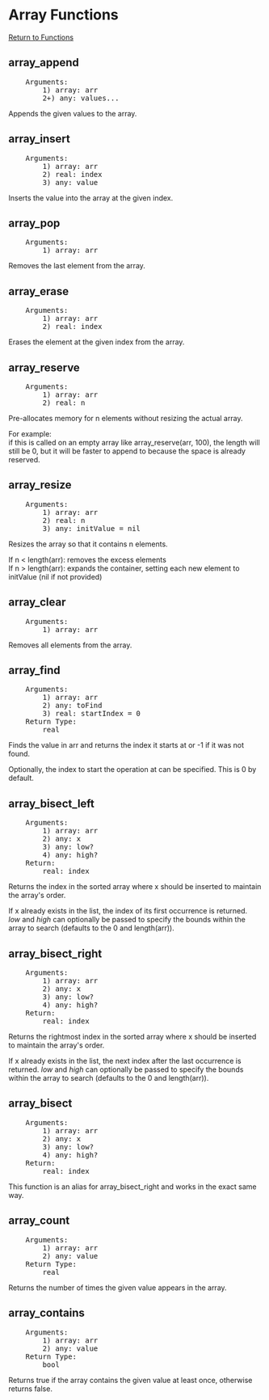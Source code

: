 ﻿# Array Functions

[Return to Functions](../functions.html)

## array_append
<pre>
    Arguments:
        1) array: arr
        2+) any: values...
</pre>
Appends the given values to the array.

## array_insert
<pre>
    Arguments:
        1) array: arr
        2) real: index
        3) any: value
</pre>
Inserts the value into the array at the given index.

## array_pop
<pre>
    Arguments:
        1) array: arr
</pre>
Removes the last element from the array.

## array_erase
<pre>
    Arguments:
        1) array: arr
        2) real: index
</pre>
Erases the element at the given index from the array.

## array_reserve
<pre>
    Arguments:
        1) array: arr
        2) real: n
</pre>
Pre-allocates memory for n elements without resizing the actual array.

For example:\
if this is called on an empty array like array_reserve(arr, 100), the length will still be 0, but it will be faster to append to because the space is already reserved.

## array_resize
<pre>
    Arguments:
        1) array: arr
        2) real: n
        3) any: initValue = nil
</pre>
Resizes the array so that it contains n elements.

If n < length(arr): removes the excess elements\
If n > length(arr): expands the container, setting each new element to initValue (nil if not provided)

## array_clear
<pre>
    Arguments:
        1) array: arr
</pre>
Removes all elements from the array.

## array_find
<pre>
    Arguments:
        1) array: arr
        2) any: toFind
        3) real: startIndex = 0
    Return Type:
        real
</pre>
Finds the value in arr and returns the index it starts at or -1 if it was not found.

Optionally, the index to start the operation at can be specified. This is 0 by default.

## array_bisect_left
<pre>
    Arguments:
        1) array: arr
        2) any: x
        3) any: low?
        4) any: high?
    Return:
        real: index
</pre>
Returns the index in the sorted array where x should be inserted to maintain the array's order.

If x already exists in the list, the index of its first occurrence is returned.\
_low_ and _high_ can optionally be passed to specify the bounds within the array to search (defaults to the 0 and length(arr)).

## array_bisect_right
<pre>
    Arguments:
        1) array: arr
        2) any: x
        3) any: low?
        4) any: high?
    Return:
        real: index
</pre>
Returns the rightmost index in the sorted array where x should be inserted to maintain the array's order.

If x already exists in the list, the next index after the last occurrence is returned.
_low_ and _high_ can optionally be passed to specify the bounds within the array to search (defaults to the 0 and length(arr)).

## array_bisect
<pre>
    Arguments:
        1) array: arr
        2) any: x
        3) any: low?
        4) any: high?
    Return:
        real: index
</pre>
This function is an alias for array_bisect_right and works in the exact same way.

## array_count
<pre>
    Arguments:
        1) array: arr
        2) any: value
    Return Type:
        real
</pre>
Returns the number of times the given value appears in the array.

## array_contains
<pre>
    Arguments:
        1) array: arr
        2) any: value
    Return Type:
        bool
</pre>
Returns true if the array contains the given value at least once, otherwise returns false.